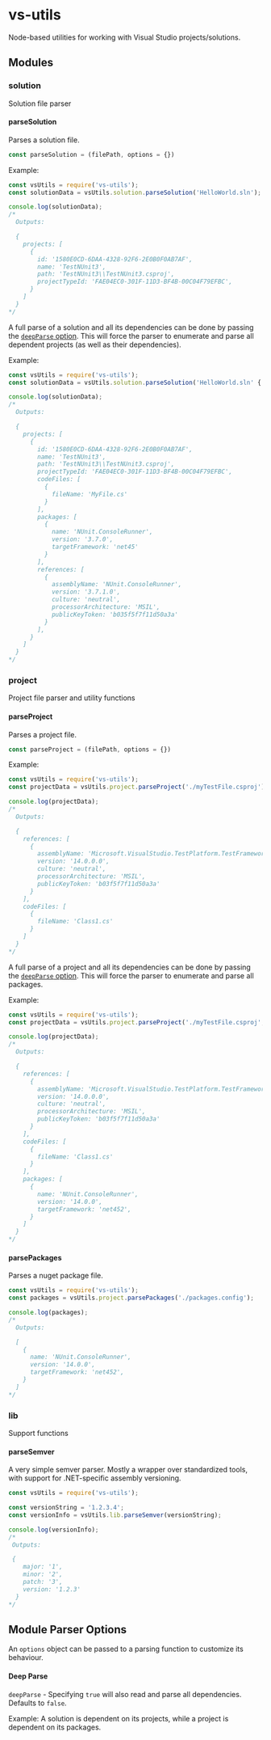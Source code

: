 # vs-utils

Node-based utilities for working with Visual Studio projects/solutions.

## Modules

### solution
Solution file parser

#### parseSolution
Parses a solution file.

```js
const parseSolution = (filePath, options = {})
```

Example:
```js
const vsUtils = require('vs-utils');
const solutionData = vsUtils.solution.parseSolution('HelloWorld.sln');

console.log(solutionData);
/*
  Outputs:

  {
    projects: [
      {
        id: '1580E0CD-6DAA-4328-92F6-2E0B0F0AB7AF',
        name: 'TestNUnit3',
        path: 'TestNUnit3\\TestNUnit3.csproj',
        projectTypeId: 'FAE04EC0-301F-11D3-BF4B-00C04F79EFBC',
      }
    ]
  }
*/
``` 

A full parse of a solution and all its dependencies can be done by passing the [`deepParse` option](#deep-parse). This will force the parser to enumerate and parse all dependent projects (as well as their dependencies).

Example:
```js
const vsUtils = require('vs-utils');
const solutionData = vsUtils.solution.parseSolution('HelloWorld.sln' { deepParse: true });

console.log(solutionData);
/*
  Outputs:

  {
    projects: [
      {
        id: '1580E0CD-6DAA-4328-92F6-2E0B0F0AB7AF',
        name: 'TestNUnit3',
        path: 'TestNUnit3\\TestNUnit3.csproj',
        projectTypeId: 'FAE04EC0-301F-11D3-BF4B-00C04F79EFBC',
        codeFiles: [
          {
            fileName: 'MyFile.cs'
          }
        ],
        packages: [
          {
            name: 'NUnit.ConsoleRunner',
            version: '3.7.0',
            targetFramework: 'net45'  
          }
        ],
        references: [
          {
            assemblyName: 'NUnit.ConsoleRunner',
            version: '3.7.1.0',
            culture: 'neutral',
            processorArchitecture: 'MSIL',
            publicKeyToken: 'b035f5f7f11d50a3a'
          }
        ],
      }
    ]
  }
*/
``` 

### project
Project file parser and utility functions

#### parseProject
Parses a project file.

```js
const parseProject = (filePath, options = {})
```

Example:
```js
const vsUtils = require('vs-utils');
const projectData = vsUtils.project.parseProject('./myTestFile.csproj');

console.log(projectData);
/*
  Outputs:

  {
    references: [
      {
        assemblyName: 'Microsoft.VisualStudio.TestPlatform.TestFramework',
        version: '14.0.0.0',
        culture: 'neutral',
        processorArchitecture: 'MSIL',
        publicKeyToken: 'b03f5f7f11d50a3a'
      }
    ],
    codeFiles: [
      {
        fileName: 'Class1.cs'
      }
    ]
  }
*/
``` 

A full parse of a project and all its dependencies can be done by passing the [`deepParse` option](#deep-parse). This will force the parser to enumerate and parse all packages.

Example:
```js
const vsUtils = require('vs-utils');
const projectData = vsUtils.project.parseProject('./myTestFile.csproj', { deepParse: true });

console.log(projectData);
/*
  Outputs:

  {
    references: [
      {
        assemblyName: 'Microsoft.VisualStudio.TestPlatform.TestFramework',
        version: '14.0.0.0',
        culture: 'neutral',
        processorArchitecture: 'MSIL',
        publicKeyToken: 'b03f5f7f11d50a3a'
      }
    ],
    codeFiles: [
      {
        fileName: 'Class1.cs'
      }
    ],
    packages: [
      {
        name: 'NUnit.ConsoleRunner',
        version: '14.0.0',
        targetFramework: 'net452',
      }
    ]
  }
*/
```

#### parsePackages
Parses a nuget package file.

```js
const vsUtils = require('vs-utils');
const packages = vsUtils.project.parsePackages('./packages.config');

console.log(packages);
/*
  Outputs:

  [
    {
      name: 'NUnit.ConsoleRunner',
      version: '14.0.0',
      targetFramework: 'net452',
    }
  ]
*/
``` 

### lib
Support functions

#### parseSemver
A very simple semver parser. Mostly a wrapper over standardized tools, with support for .NET-specific assembly versioning.

```js
const vsUtils = require('vs-utils');

const versionString = '1.2.3.4';
const versionInfo = vsUtils.lib.parseSemver(versionString);

console.log(versionInfo);
/*
 Outputs:

 {
    major: '1',
    minor: '2',
    patch: '3',
    version: '1.2.3'
  }
*/
```

## Module Parser Options
An `options` object can be passed to a parsing function to customize its behaviour.

#### Deep Parse
`deepParse` - Specifying `true` will also read and parse all dependencies. Defaults to `false`.

Example: A solution is dependent on its projects, while a project is dependent on its packages.
